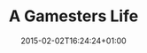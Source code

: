 ---
clipterms:
- Color Film
- Lighting
commentary: ''
date: '2015-02-02T16:24:24+01:00'
director_first: Stanley
director_last: Kubrick
film: Barry Lyndon
length: '1:15'
source: 2001 Warner Home Video
title: A Gamesters Life
year: '1975'
---